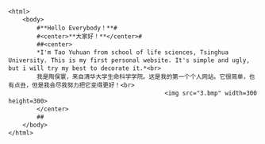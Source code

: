<!DOCTYPE html>
	<html>
		<body>
			#**Hello Everybody！**#
			#<center>**大家好！**</center>#
			##<center>
			*I'm Tao Yuhuan from school of life sciences, Tsinghua University. This is my first personal website. It's simple and ugly, but i will try my best to decorate it.*<br>
			我是陶俣寰，来自清华大学生命科学学院。这是我的第一个个人网站。它很简单，也有点丑，但是我会尽我努力把它变得更好！<br>
                                                <img src="3.bmp" width=300 height=300>
			</center>
			##
		</body>
	</html>

